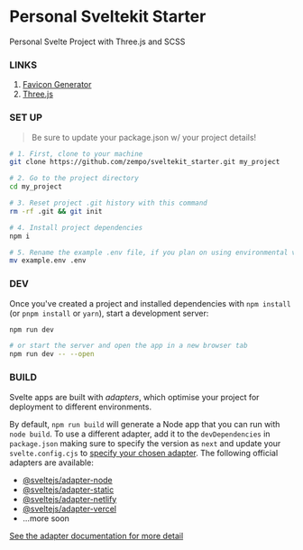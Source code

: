 # Personal Sveltekit Starter

Personal Svelte Project with Three.js and SCSS

### LINKS

1. [Favicon Generator](https://realfavicongenerator.net/)
2. [Three.js](https://javascript.plainenglish.io/3d-with-svelte-and-three-js-f4366f342f9f)

### SET UP

> Be sure to update your package.json w/ your project details!

```bash
# 1. First, clone to your machine
git clone https://github.com/zempo/sveltekit_starter.git my_project

# 2. Go to the project directory
cd my_project

# 3. Reset project .git history with this command
rm -rf .git && git init

# 4. Install project dependencies
npm i

# 5. Rename the example .env file, if you plan on using environmental variables in your project
mv example.env .env
```

### DEV

Once you've created a project and installed dependencies with `npm install` (or `pnpm install` or `yarn`), start a development server:

```bash
npm run dev

# or start the server and open the app in a new browser tab
npm run dev -- --open
```

### BUILD

Svelte apps are built with _adapters_, which optimise your project for deployment to different environments.

By default, `npm run build` will generate a Node app that you can run with `node build`. To use a different adapter, add it to the `devDependencies` in `package.json` making sure to specify the version as `next` and update your `svelte.config.cjs` to [specify your chosen adapter](https://kit.svelte.dev/docs#configuration-adapter). The following official adapters are available:

- [@sveltejs/adapter-node](https://github.com/sveltejs/kit/tree/master/packages/adapter-node)
- [@sveltejs/adapter-static](https://github.com/sveltejs/kit/tree/master/packages/adapter-static)
- [@sveltejs/adapter-netlify](https://github.com/sveltejs/kit/tree/master/packages/adapter-netlify)
- [@sveltejs/adapter-vercel](https://github.com/sveltejs/kit/tree/master/packages/adapter-vercel)
- ...more soon

[See the adapter documentation for more detail](https://kit.svelte.dev/docs#adapters)
